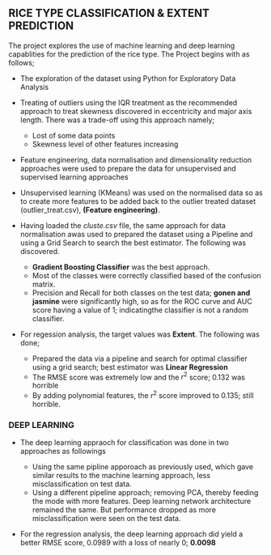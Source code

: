 ## **RICE TYPE CLASSIFICATION & EXTENT PREDICTION**

The project explores the use of machine learning and deep learning capablities for the prediction of the rice type. The Project begins with as follows;
- The exploration of the dataset using Python for Exploratory Data Analysis
- Treating of outliers using the IQR treatment as the recommended approach to treat skewness discovered in eccentricity and major axis length. There was a trade-off using this approach namely;
    - Lost of some data points
    - Skewness level of other features increasing
- Feature engineering, data normalisation and dimensionality reduction approaches were used to prepare the data for unsupervised and supervised learning approaches
- Unsupervised learning (KMeans) was used on the normalised data so as to create more features to be added back to the outlier treated dataset (outlier_treat.csv), **(Feature engineering)**.
- Having loaded the *cluste.csv* file, the same approach for data normalisation awas used to prepared the dataset using a Pipeline and using a Grid Search to search the best estimator. The following was discovered.
    - **Gradient Boosting Classifier** was the best approach.
    - Most of the classes were correctly classified based of the confusion matrix. 
    - Precision and Recall for both classes on the test data; **gonen and jasmine** were significantly high, so as for the ROC curve and AUC score having a value of 1; indicatingthe classifier is not a random classifier.

- For regession analysis, the target values was **Extent**. The following was done;
    -  Prepared the data via a pipeline and search for optimal classifier using a grid search; best estimator was **Linear Regression**
    - The RMSE score was extremely low and the $r^2$ score; 0.132 was horrible 
    - By adding polynomial features, the $r^2$ score improved to 0.135; still horrible.

### DEEP LEARNING
- The deep learning appraoch for classification was done in two approaches as followings
    - Using the same pipline apporoach as previously used, which gave similar results to the machine learning approach, less misclassification on test data.
    - Using a different pipeline approach; removing PCA, thereby feeding the mode with more features. Deep learning network architecture remained the same. But performance dropped as more misclassification were seen on the test data.

- For the regression analysis, the deep learning approach did yield a better RMSE score, 0.0989 with a loss of nearly 0; **0.0098**